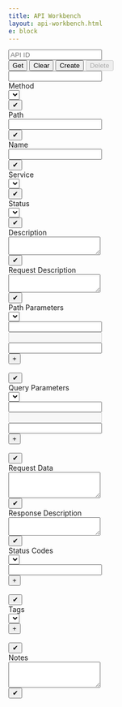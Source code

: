 ```yaml
---
title: API Workbench
layout: api-workbench.html
e: block
---
```


<div id="msg-box" style="display:none;">
  <div class="row">
    <div class="col"><pre class="status"></pre></div>
    <div class="col-auto"><button type="button" class="btn btn-sm btn-outline-light">Close</button></div>
  </div>
  <div class="row">
    <div class="col"><pre class="msg"></pre></div>
  </div>
</div>
<form class="api-workbench">
  <div class="form-row">
    <div class="col-sm-2">
      <div class="form-row">
        <div class="form-group col">
          <input id="api-id-input" type="text" class="form-control form-control-sm" placeholder="API ID">
        </div>
      </div>
    </div>
    <div class="col-sm-4">
      <div class="form-row">
        <div class="form-group col">
          <div class="btn-group special" role="group">
            <button id="api-get-btn" type="button" class="btn btn-sm btn-outline-secondary save">Get</button>
            <button id="api-clear-btn" type="button" class="btn btn-sm btn-outline-secondary">Clear</button>
            <button id="api-create-btn" type="button" class="btn btn-sm btn-outline-secondary save">Create</button>
            <button id="api-delete-btn" type="button" class="btn btn-sm btn-outline-secondary save" disabled>Delete</button>
          </div>
        </div>
      </div>
    </div>
    <div class="col-sm-4">
    </div>
    <div class="col-sm-2">
      <div class="form-row">
        <div class="form-group col-12">
          <input id="aca-access-token" type="password" class="form-control form-control-sm" autocomplete='new-password'>
        </div>
      </div>
    </div>
  </div>
  <div class="form-row">
    <div class="col-sm-4">
      <div class="form-row">
        <div class="col-sm-12">
          <label>Method</label>
        </div>
      </div>
      <div class="form-row">
        <div class="form-group col">
          <select id="api-method-select" class="form-control form-control-sm"></select>
        </div>
        <div class="form-group col-auto edit-mode">
          <button id="api-method-btn" type="button" class="btn btn-sm btn-block btn-outline-secondary save">&#x2714;</button>
        </div>
      </div>
    </div>
    <div class="col-sm-8">
      <div class="form-row">
        <div class="col-sm-12">
          <label>Path</label>
        </div>
      </div>
      <div class="form-row">
        <div class="form-group col">
          <input id="api-path-input" type="text" class="form-control form-control-sm">
        </div>
        <div class="form-group col-auto edit-mode">
          <button id="api-path-btn" type="button" class="btn btn-sm btn-block btn-outline-secondary save">&#x2714;</button>
        </div>
      </div>
    </div>
  </div>
  <div class="form-row">
    <div class="col-sm-4">
      <div class="form-row">
        <div class="col-sm-12">
          <label>Name</label>
        </div>
      </div>
      <div class="form-row">
        <div class="form-group col">
          <input id="api-name-input" type="text" class="form-control form-control-sm">
        </div>
        <div class="form-group col-auto edit-mode">
          <button id="api-name-btn" type="button" class="btn btn-sm btn-block btn-outline-secondary save">&#x2714;</button>
        </div>
      </div>
    </div>
    <div class="col-sm-4">
      <div class="form-row">
        <div class="col-sm-12">
          <label>Service</label>
        </div>
      </div>
      <div class="form-row">
        <div class="form-group col">
          <select id="api-service-select" class="form-control form-control-sm"></select>
        </div>
        <div class="form-group col-auto edit-mode">
          <button id="api-service-btn" type="button" class="btn btn-sm btn-block btn-outline-secondary save">&#x2714;</button>
        </div>
      </div>
    </div>
    <div class="col-sm-4">
      <div class="form-row">
        <div class="col-sm-12">
          <label>Status</label>
        </div>
      </div>
      <div class="form-row">
        <div class="form-group col">
          <select id="api-status-select" class="form-control form-control-sm"></select>
        </div>
        <div class="form-group col-auto edit-mode">
          <button id="api-status-btn" type="button" class="btn btn-sm btn-block btn-outline-secondary save">&#x2714;</button>
        </div>
      </div>
    </div>
  </div>
  <div class="form-row"><div class="col-12"><label>Description</label></div></div>
  <div class="form-row">
    <div class="form-group col"><textarea id="api-description-textarea" class="form-control form-control-sm" rows="2"></textarea></div>
    <div class="form-group col-auto edit-mode"><button id="api-description-btn" type="button" class="btn btn-sm btn-block btn-outline-secondary save">&#x2714;</button></div>
  </div>
  <div class="form-row"><div class="col-12"><label>Request Description</label></div></div>
  <div class="form-row">
    <div class="form-group col"><textarea id="api-request-description-textarea" class="form-control form-control-sm" rows="2"></textarea></div>
    <div class="form-group col-auto edit-mode"><button id="api-request-description-btn" type="button" class="btn btn-sm btn-block btn-outline-secondary save">&#x2714;</button></div>
  </div>
  <div class="form-row"><div class="col-12"><label>Path Parameters</label></div></div>
  <div id="api-path-parameter-ctl-row" class="form-row">
    <div class="form-group col-sm-2"><select class="form-control form-control-sm"></select></div>
    <div class="form-group col-sm-1"><input type="text" class="form-control form-control-sm pos"></div>
    <div class="form-group col-sm-2"><input type="text" class="form-control form-control-sm type" disabled></div>
    <div class="form-group col-sm-4"><input type="text" class="form-control form-control-sm description"></div>
    <div class="col-sm-3">
      <div class="form-row">
        <div class="form-group col-auto"><button type="button" class="btn btn-sm btn-block btn-outline-secondary add">+</button></div>
        <div class="form-group col">&nbsp;</div>
        <div class="form-group col-auto edit-mode"><button type="button" class="btn btn-sm btn-block btn-outline-secondary save">&#x2714;</button></div>
      </div>
    </div>
  </div>
  <div id="api-path-parameter-rows"></div>
  <div class="form-row"><div class="col-12"><label>Query Parameters</label></div></div>
  <div id="api-query-parameter-ctl-row" class="form-row">
    <div class="form-group col-sm-2"><select class="form-control form-control-sm"></select></div>
    <div class="form-group col-sm-1"><input type="text" class="form-control form-control-sm pos"></div>
    <div class="form-group col-sm-2"><input type="text" class="form-control form-control-sm type" disabled></div>
    <div class="form-group col-sm-4"><input type="text" class="form-control form-control-sm description"></div>
    <div class="col-sm-3">
      <div class="form-row">
        <div class="form-group col-auto"><button type="button" class="btn btn-sm btn-block btn-outline-secondary add">+</button></div>
        <div class="form-group col">&nbsp;</div>
        <div class="form-group col-auto edit-mode"><button type="button" class="btn btn-sm btn-block btn-outline-secondary save">&#x2714;</button></div>
      </div>
    </div>
  </div>
  <div id="api-query-parameter-rows"></div>
  <div class="form-row"><div class="col-12"><label>Request Data</label></div></div>
  <div class="form-row">
    <div class="form-group col"><textarea id="api-request-data-textarea" class="form-control form-control-sm" rows="3"></textarea></div>
    <div class="form-group col-auto edit-mode"><button id="api-request-data-btn" type="button" class="btn btn-sm btn-block btn-outline-secondary save">&#x2714;</button></div>
  </div>
  <div class="form-row"><div class="col-12"><label>Response Description</label></div></div>
  <div class="form-row">
    <div class="form-group col"><textarea id="api-response-description-textarea" class="form-control form-control-sm" rows="2"></textarea></div>
    <div class="form-group col-auto edit-mode"><button id="api-response-description-btn" type="button" class="btn btn-sm btn-block btn-outline-secondary save">&#x2714;</button></div>
  </div>
  <div class="form-row"><div class="col-12"><label>Status Codes</label></div></div>
  <div id="api-status-code-ctl-row" class="form-row">
    <div class="form-group col-sm-2"><select class="form-control form-control-sm"></select></div>
    <div class="form-group col-sm-3"><input type="text" class="form-control form-control-sm text"></div>
    <div class="col-sm-7">
      <div class="form-row">
        <div class="form-group col-auto"><button type="button" class="btn btn-sm btn-block btn-outline-secondary add">+</button></div>
        <div class="form-group col">&nbsp;</div>
        <div class="form-group col-auto edit-mode"><button type="button" class="btn btn-sm btn-block btn-outline-secondary save">&#x2714;</button></div>
      </div>
    </div>
  </div>
  <div id="api-status-code-rows"></div>
  <div class="form-row"><div class="col-12"><label>Tags</label></div></div>
  <div id="api-tag-ctl-row" class="form-row">
    <div class="form-group col-sm-3"><select class="form-control form-control-sm"></select></div>
    <div class="col-sm-9">
      <div class="form-row">
        <div class="form-group col-auto"><button type="button" class="btn btn-sm btn-block btn-outline-secondary add">+</button></div>
        <div class="form-group col">&nbsp;</div>
        <div class="form-group col-auto edit-mode"><button type="button" class="btn btn-sm btn-block btn-outline-secondary save">&#x2714;</button></div>
      </div>
    </div>
  </div>
  <div id="api-tag-rows"></div>
  <div class="form-row"><div class="col-12"><label>Notes</label></div></div>
  <div class="form-row">
    <div class="form-group col"><textarea id="api-notes-textarea" class="form-control form-control-sm" rows="3"></textarea></div>
    <div class="form-group col-auto edit-mode"><button id="api-notes-btn" type="button" class="btn btn-sm btn-block btn-outline-secondary save">&#x2714;</button></div>
  </div>
</form>
